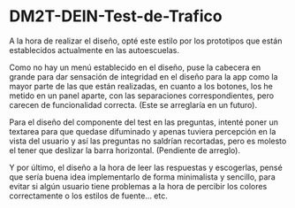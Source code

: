 # DM2T-DEIN-Test-de-Trafico

A la hora de realizar el diseño, opté este estilo por los prototipos que están establecidos actualmente en las autoescuelas.

Como no hay un menú establecido en el diseño, puse la cabecera en grande para dar sensación de integridad en el diseño para la app como la mayor parte de las que están realizadas,
en cuanto a los botones, los he metido en un panel aparte, con las separaciones correspondientes, pero carecen de funcionalidad correcta. (Este se arreglaría en un futuro).

Para el diseño del componente del test en las preguntas, intenté poner un textarea para que quedase difuminado y apenas tuviera percepción en la vista del usuario y así las
preguntas no saldrían recortadas, pero es molesto el tener que deslizar la barra horizontal. (Pendiente de arreglo).

Y por último, el diseño a la hora de leer las respuestas y escogerlas, pensé que sería buena idea implementarlo de forma minimalista y sencillo, para evitar si algún usuario tiene
problemas a la hora de percibir los colores correctamente o los estilos de fuente... etc.
